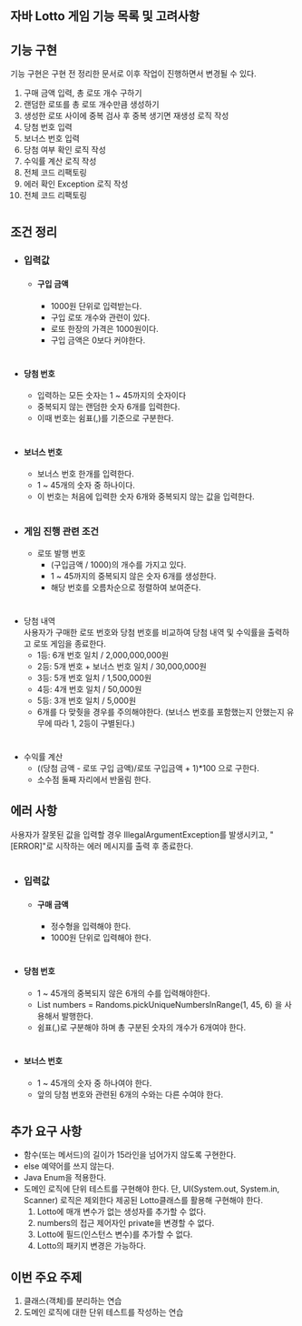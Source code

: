 ## 자바 Lotto 게임 기능 목록 및 고려사항

## 기능 구현
기능 구현은 구현 전 정리한 문서로 이후 작업이 진행하면서 변경될 수 있다.
1. 구매 금액 입력, 총 로또 개수 구하기
2. 랜덤한 로또를 총 로또 개수만큼 생성하기
3. 생성한 로또 사이에 중복 검사 후 중복 생기면 재생성 로직 작성
4. 당첨 번호 입력
5. 보너스 번호 입력
6. 당첨 여부 확인 로직 작성
7. 수익률 계산 로직 작성
8. 전체 코드 리팩토링
9. 에러 확인 Exception 로직 작성
10. 전체 코드 리팩토링
#

## 조건 정리

- ### 입력값
    - #### 구입 금액
        - 1000원 단위로 입력받는다.
        - 구입 로또 개수와 관련이 있다.
        - 로또 한장의 가격은 1000원이다.
        - 구입 금액은 0보다 커야한다.
#
- #### 당첨 번호
    - 입력하는 모든 숫자는 1 ~ 45까지의 숫자이다
    - 중복되지 않는 랜덤한 숫자 6개를 입력한다.
    - 이때 번호는 쉼표(,)를 기준으로 구분한다.
#
- #### 보너스 번호
    - 보너스 번호 한개를 입력한다.
    - 1 ~ 45개의 숫자 중 하나이다.
    - 이 번호는 처음에 입력한 숫자 6개와 중복되지 않는 값을 입력한다.
#
- ### 게임 진행 관련 조건
    - 로또 발행 번호
        - (구입금액 / 1000)의 개수를 가지고 있다.
        - 1 ~ 45까지의 중복되지 않은 숫자 6개를 생성한다.
        - 해당 번호를 오름차순으로 정렬하여 보여준다.
#
- 당첨 내역  
  사용자가 구매한 로또 번호와 당첨 번호를 비교하여 당첨 내역 및 수익률을 출력하고 로또 게임을 종료한다.
    - 1등: 6개 번호 일치 / 2,000,000,000원
    - 2등: 5개 번호 + 보너스 번호 일치 / 30,000,000원
    - 3등: 5개 번호 일치 / 1,500,000원
    - 4등: 4개 번호 일치 / 50,000원
    - 5등: 3개 번호 일치 / 5,000원
    - 6개를 다 맞췃을 경우를 주의해야한다. (보너스 번호를 포함했는지 안했는지 유무에 따라 1, 2등이 구별된다.)
#
- 수익률 계산
    - ((당첨 금액 - 로또 구입 금액)/로또 구입금액 + 1)*100 으로 구한다.
    - 소수점 둘째 자리에서 반올림 한다.

## 에러 사항
사용자가 잘못된 값을 입력할 경우 IllegalArgumentException를 발생시키고, "[ERROR]"로 시작하는 에러 메시지를 출력 후 종료한다.
#
- ### 입력값
    - #### 구매 금액
        - 정수형을 입력해야 한다.
        - 1000원 단위로 입력해야 한다.
#
- #### 당첨 번호
    - 1 ~ 45개의 중복되지 않은 6개의 수를 입력해야한다.
    - List<Integer> numbers = Randoms.pickUniqueNumbersInRange(1, 45, 6) 을 사용해서 발행한다.
    - 쉼표(,)로 구분해야 하며 총 구분된 숫자의 개수가 6개여야 한다.
#
- #### 보너스 번호
    - 1 ~ 45개의 숫자 중 하나여야 한다.
    - 앞의 당첨 번호와 관련된 6개의 수와는 다른 수여야 한다.
#

## 추가 요구 사항

- 함수(또는 메서드)의 길이가 15라인을 넘어가지 않도록 구현한다.
- else 예약어를 쓰지 않는다.
- Java Enum을 적용한다.
- 도메인 로직에 단위 테스트를 구현해야 한다. 단, UI(System.out, System.in, Scanner) 로직은 제외한다
  제공된 Lotto클래스를 활용해 구현해야 한다.
    1. Lotto에 매개 변수가 없는 생성자를 추가할 수 없다.
    2. numbers의 접근 제어자인 private을 변경할 수 없다.
    3. Lotto에 필드(인스턴스 변수)를 추가할 수 없다.
    4. Lotto의 패키지 변경은 가능하다.


## 이번 주요 주제
1. 클래스(객체)를 분리하는 연습
2. 도메인 로직에 대한 단위 테스트를 작성하는 연습
